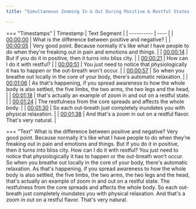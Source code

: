 ```yaml
---
title: "Simultaneous Zooming In & Out During Positive & Restful States ~ Shinzen Young"

---
```

=== "Timestamps"
    | Timestamp | Text Segment |
    | ---------- | ----  |
    | [00:00:00](https://www.youtube.com/watch?v=GgsOeMfOcEI&t=0) |  What is the difference between positive and negative? |
    | [00:00:05](https://www.youtube.com/watch?v=GgsOeMfOcEI&t=5) |  Very good point. Because normally it's like what I have people to do when they're freaking out in pain and emotions and things. |
    | [00:00:14](https://www.youtube.com/watch?v=GgsOeMfOcEI&t=14) |  But if you do it in positive, then it turns into bliss city. |
    | [00:00:21](https://www.youtube.com/watch?v=GgsOeMfOcEI&t=21) |  How can I do it with restful? |
    | [00:00:51](https://www.youtube.com/watch?v=GgsOeMfOcEI&t=51) |  You just need to notice that physiologically it has to happen or the out-breath won't occur. |
    | [00:00:57](https://www.youtube.com/watch?v=GgsOeMfOcEI&t=57) |  So when you breathe out locally in the core of your body, there's automatic relaxation. |
    | [00:01:06](https://www.youtube.com/watch?v=GgsOeMfOcEI&t=66) |  As that's happening, if you spread awareness to how the whole body is also settled, the five limbs, the two arms, the two legs and the head, |
    | [00:01:18](https://www.youtube.com/watch?v=GgsOeMfOcEI&t=78) |  that's actually an example of zoom in and out on a restful state. |
    | [00:01:24](https://www.youtube.com/watch?v=GgsOeMfOcEI&t=84) |  The restfulness from the core spreads and affects the whole body. |
    | [00:01:30](https://www.youtube.com/watch?v=GgsOeMfOcEI&t=90) |  So each out-breath just completely inundates you with physical relaxation. |
    | [00:01:38](https://www.youtube.com/watch?v=GgsOeMfOcEI&t=98) |  And that's a zoom in out on a restful flavor. That's very natural. |

=== "Text"
     What is the difference between positive and negative? Very good point. Because normally it's like what I have people to do when they're freaking out in pain and emotions and things. But if you do it in positive, then it turns into bliss city. How can I do it with restful? You just need to notice that physiologically it has to happen or the out-breath won't occur. So when you breathe out locally in the core of your body, there's automatic relaxation. As that's happening, if you spread awareness to how the whole body is also settled, the five limbs, the two arms, the two legs and the head, that's actually an example of zoom in and out on a restful state. The restfulness from the core spreads and affects the whole body. So each out-breath just completely inundates you with physical relaxation. And that's a zoom in out on a restful flavor. That's very natural.